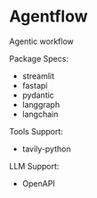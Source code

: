 # Agentflow
Agentic workflow

Package Specs:
- streamlit
- fastapi
- pydantic
- langgraph
- langchain

Tools Support:
- tavily-python

LLM Support:
- OpenAPI